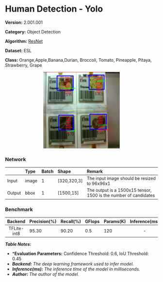 # Human Detection - Yolo

**Version:** 2.001.001

**Category:** Object Detection

**Algorithm:** [ResNet](https://fp-gitlab/hcita/tinyml/va8801_model_zoo/-/blob/develop/ObjectDetection(OD)/Human_Detection/Yolo/opt.yaml)

**Dataset:** ESL

**Class:** Orange,Apple,Banana,Durian, Broccoli, Tomato, Pineapple, Pitaya, Strawberry, Grape

<div align="center">
    <a href="./">
        <img src="./ESL_ResNet.jpg" width="50%"/>
    </a>
</div>

### Network

|	    |  Type	| Batch	| Shape        | Remark                                                           |
|:------|:------|:------|:-----------  |:-----------------------------------------------------------------|
| Input | image |   1   | [320,320,3]  | The input image should be resized to 96x96x1                     |
| Output| bbox  |   1   | [1500,15]    | The output is a 1500x15 tensor, 1500 is the number of candidates |


### Benchmark

| Backend      | Precision(%) | Recall(%) | GFlops   | Params(K) | Inference(ms) |       Download                                                                                                                                | Author   |
|:------------:|:-------------|:----------|:---------|:----------|:-------------:|:----------------------------------------------------------------------------------------------------------------------------------------------|:---------|
|  TFLite-int8 |    95.30     |    90.20  |    0.5   |    120    |       -       |      [link](https://fp-gitlab/hcita/tinyml/va8801_model_zoo/-/blob/develop/ObjectDetection(OD)/Human_Detection/Yolo/HUMAN_DET_6_001_001.tflite)  | Fitipower|

***Table Notes:***

- ***Evaluation Parameters:** Confidence Threshold: 0.6, IoU Threshold: 0.45
- ***Backend:** The deep learning framework used to infer model.*
- ***Inference(ms):** The inference time of the model in milliseconds.*
- ***Author:** The author of the model.*
